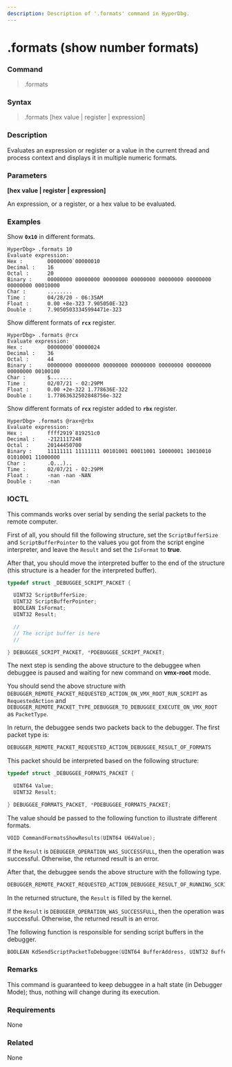 ```yaml
---
description: Description of '.formats' command in HyperDbg.
---
```


# .formats \(show number formats\)

### Command

> .formats

### Syntax

> .formats \[hex value \| register \| expression\]

### Description

Evaluates an expression or register or a value in the current thread and process context and displays it in multiple numeric formats.

### Parameters

**\[hex value \| register \| expression\]**

An expression, or a register, or a hex value to be evaluated.

### Examples

Show **`0x10`** in different formats.

```text
HyperDbg> .formats 10
Evaluate expression:
Hex :        00000000`00000010
Decimal :    16
Octal :      20
Binary :     00000000 00000000 00000000 00000000 00000000 00000000 00000000 00010000
Char :       ........
Time :       04/28/20 - 06:35AM
Float :      0.00 +8e-323 7.905050E-323
Double :     7.90505033345994471e-323
```

Show different formats of **`rcx`** register.

```text
HyperDbg> .formats @rcx
Evaluate expression:
Hex :        00000000`00000024
Decimal :    36
Octal :      44
Binary :     00000000 00000000 00000000 00000000 00000000 00000000 00000000 00100100
Char :       $.......
Time :       02/07/21 - 02:29PM
Float :      0.00 +2e-322 1.778636E-322
Double :     1.77863632502848756e-322
```

Show different formats of **`rcx`** register added to **`rbx`** register.

```text
HyperDbg> .formats @rax+@rbx
Evaluate expression:
Hex :        ffff2919`819251c0
Decimal :    -2121117248
Octal :      20144450700
Binary :     11111111 11111111 00101001 00011001 10000001 10010010 01010001 11000000
Char :       .Q...)..
Time :       02/07/21 - 02:29PM
Float :      -nan -nan -NAN
Double :     -nan
```

### IOCTL

This commands works over serial by sending the serial packets to the remote computer.

First of all, you should fill the following structure, set the `ScriptBufferSize` and `ScriptBufferPointer` to the values you got from the script engine interpreter, and leave the `Result` and set the `IsFormat` to **true**.

After that, you should move the interpreted buffer to the end of the structure \(this structure is a header for the interpreted buffer\).

```c
typedef struct _DEBUGGEE_SCRIPT_PACKET {

  UINT32 ScriptBufferSize;
  UINT32 ScriptBufferPointer;
  BOOLEAN IsFormat;
  UINT32 Result;

  //
  // The script buffer is here
  //

} DEBUGGEE_SCRIPT_PACKET, *PDEBUGGEE_SCRIPT_PACKET;
```

The next step is sending the above structure to the debuggee when debuggee is paused and waiting for new command on **vmx-root** mode.

You should send the above structure with `DEBUGGER_REMOTE_PACKET_REQUESTED_ACTION_ON_VMX_ROOT_RUN_SCRIPT` as `RequestedAction` and `DEBUGGER_REMOTE_PACKET_TYPE_DEBUGGER_TO_DEBUGGEE_EXECUTE_ON_VMX_ROOT` as `PacketType`.

In return, the debuggee sends two packets back to the debugger. The first packet type is:

```c
DEBUGGER_REMOTE_PACKET_REQUESTED_ACTION_DEBUGGEE_RESULT_OF_FORMATS
```

This packet should be interpreted based on the following structure:

```c
typedef struct _DEBUGGEE_FORMATS_PACKET {

  UINT64 Value;
  UINT32 Result;

} DEBUGGEE_FORMATS_PACKET, *PDEBUGGEE_FORMATS_PACKET;
```

The value should be passed to the following function to illustrate different formats.

```c
VOID CommandFormatsShowResults(UINT64 U64Value);
```

If the `Result` is `DEBUGEER_OPERATION_WAS_SUCCESSFULL`, then the operation was successful. Otherwise, the returned result is an error.

After that, the debuggee sends the above structure with the following type.

```c
DEBUGGER_REMOTE_PACKET_REQUESTED_ACTION_DEBUGGEE_RESULT_OF_RUNNING_SCRIPT
```

In the returned structure, the `Result` is filled by the kernel.

If the `Result` is `DEBUGEER_OPERATION_WAS_SUCCESSFULL`, then the operation was successful. Otherwise, the returned result is an error.

The following function is responsible for sending script buffers in the debugger.

```c
BOOLEAN KdSendScriptPacketToDebuggee(UINT64 BufferAddress, UINT32 BufferLength, UINT32 Pointer, BOOLEAN IsFormat);
```

### **Remarks**

This command is guaranteed to keep debuggee in a halt state \(in Debugger Mode\); thus, nothing will change during its execution.

### Requirements

None

### Related

None

